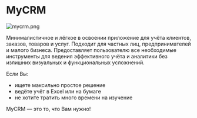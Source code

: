 # MyCRM
![mycrm.png](https://i.postimg.cc/cH52ZRC0/mycrm.png)

Минималистичное и лёгкое в освоении приложение для учёта клиентов, заказов, товаров и услуг. Подходит для частных лиц, предпринимателей и малого бизнеса. Предоставляет пользователю все необходимые инструменты для ведения эффективного учёта и аналитики без излишних визуальных и функциональных усложнений.

Если Вы:
- ищете максильно простое решение
- ведёте учёт в Excel или на бумаге
- не хотите тратить много времени на изучение

MyCRM — это то, что Вам нужно!
